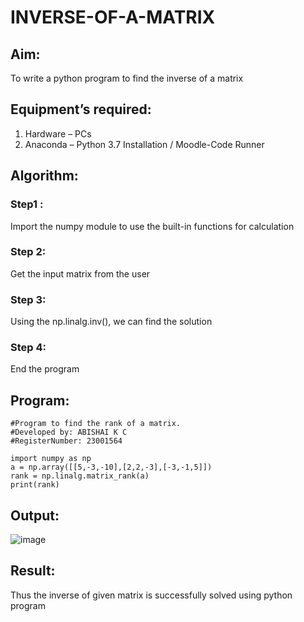 # INVERSE-OF-A-MATRIX
## Aim:
To write a python program to find the inverse of a matrix
## Equipment’s required:
1. 	Hardware – PCs
2. 	Anaconda – Python 3.7 Installation / Moodle-Code Runner
## Algorithm:
### Step1 : 
Import the numpy module to use the built-in functions for calculation
### Step 2: 
Get the input matrix from the user
### Step 3: 
Using the np.linalg.inv(), we can find the solution
### Step 4: 
End the program

## Program:
``````
#Program to find the rank of a matrix.
#Developed by: ABISHAI K C  
#RegisterNumber: 23001564

import numpy as np
a = np.array([[5,-3,-10],[2,2,-3],[-3,-1,5]])
rank = np.linalg.matrix_rank(a)
print(rank)
``````
## Output:
![image](https://github.com/Abishai95141/INVERSE-OF-A-MATRIX/assets/139335314/694fd8f1-d436-4820-bcd9-87c719dd4502)

## Result:
Thus the inverse of given matrix is successfully solved using python program

